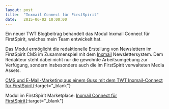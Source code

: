 ```yaml
---
layout: post
title:  "Inxmail Connect für FirstSpirit"
date:   2015-06-02 10:00:00
---
```



Ein neuer TWT Blogbeitrag behandelt das Modul Inxmail Connect für FirstSpirit, welches mein Team entwickelt hat. 

Das Modul ermöglicht die redaktionelle Erstellung von Newslettern im FirstSpirit CMS im Zusammenspiel mit dem [Inxmail](http://www.inxmail.de) Newslettersystem. Dem Redakteur steht dabei nicht nur die gewohnte Arbeitsumgebung zur Verfügung, sondern insbesondere auch die im FirstSpirit verwalteten Media Assets.

[CMS und E-Mail-Marketing aus einem Guss mit dem TWT Inxmail-Connect für FirstSpirit](http://www.twt.de/news/detail/cms-und-e-mail-marketing-aus-einem-guss-mit-dem-twt-inxmail-connect-fuer-firstspirit.html){:target="_blank"}

Modul im FirstSpirit Marketplace: [Inxmail Connect für FirstSpirit](http://www.e-spirit.com/marketplace/de/inxmail-connect){:target="_blank"}

